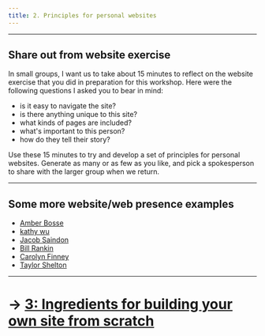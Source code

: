 ```yaml
---
title: 2. Principles for personal websites
---
```


---

## Share out from website exercise

In small groups, I want us to take about 15 minutes to reflect on the website exercise that you did in preparation for this workshop. Here were the following questions I asked you to bear in mind:

- is it easy to navigate the site?
- is there anything unique to this site?
- what kinds of pages are included?
- what's important to this person?
- how do they tell their story?

Use these 15 minutes to try and develop a set of principles for personal websites. Generate as many or as few as you like, and pick a spokesperson to share with the larger group when we return.

---

## Some more website/web presence examples

- [Amber Bosse](https://www.mapbosse.com/links)
- [kathy wu](https://kaaathy.com/#)
- [Jacob Saindon](https://jacographer.com/)
- [Bill Rankin](http://www.radicalcartography.net/)
- [Carolyn Finney](https://www.carolynfinney.com/)
- [Taylor Shelton](https://taylorshelton.info/)

---

# &rarr; [3: Ingredients for building your own site from scratch](INGREDIENTS.md)